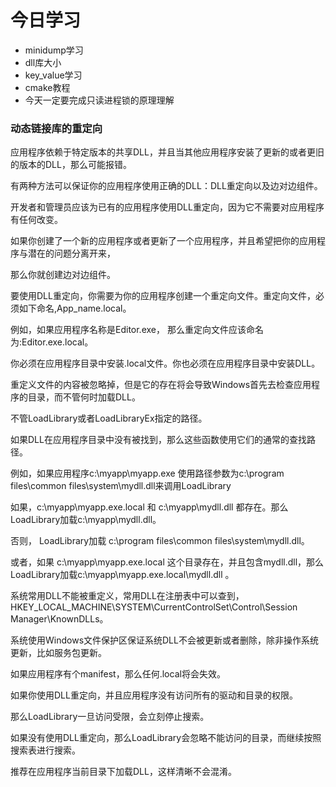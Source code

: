 
# 今日学习

- minidump学习
- dll库大小
- key_value学习 
- cmake教程
- 今天一定要完成只读进程锁的原理理解

### 动态链接库的重定向

应用程序依赖于特定版本的共享DLL，并且当其他应用程序安装了更新的或者更旧的版本的DLL，那么可能报错。

有两种方法可以保证你的应用程序使用正确的DLL：DLL重定向以及边对边组件。

开发者和管理员应该为已有的应用程序使用DLL重定向，因为它不需要对应用程序有任何改变。

如果你创建了一个新的应用程序或者更新了一个应用程序，并且希望把你的应用程序与潜在的问题分离开来，

那么你就创建边对边组件。

要使用DLL重定向，你需要为你的应用程序创建一个重定向文件。重定向文件，必须如下命名,App_name.local。

例如，如果应用程序名称是Editor.exe， 那么重定向文件应该命名为:Editor.exe.local。

你必须在应用程序目录中安装.local文件。你也必须在应用程序目录中安装DLL。

重定义文件的内容被忽略掉，但是它的存在将会导致Windows首先去检查应用程序的目录，而不管何时加载DLL。

不管LoadLibrary或者LoadLibraryEx指定的路径。

如果DLL在应用程序目录中没有被找到，那么这些函数使用它们的通常的查找路径。

例如，如果应用程序c:\myapp\myapp.exe 使用路径参数为c:\program files\common files\system\mydll.dll来调用LoadLibrary

如果，c:\myapp\myapp.exe.local 和 c:\myapp\mydll.dll 都存在。那么LoadLibrary加载c:\myapp\mydll.dll。

否则， LoadLibrary加载 c:\program files\common files\system\mydll.dll。

或者，如果 c:\myapp\myapp.exe.local 这个目录存在，并且包含mydll.dll，那么LoadLibrary加载c:\myapp\myapp.exe.local\mydll.dll 。

系统常用DLL不能被重定义，常用DLL在注册表中可以查到，HKEY_LOCAL_MACHINE\SYSTEM\CurrentControlSet\Control\Session Manager\KnownDLLs。

系统使用Windows文件保护区保证系统DLL不会被更新或者删除，除非操作系统更新，比如服务包更新。

如果应用程序有个manifest，那么任何.local将会失效。

如果你使用DLL重定向，并且应用程序没有访问所有的驱动和目录的权限。

那么LoadLibrary一旦访问受限，会立刻停止搜索。

如果没有使用DLL重定向，那么LoadLibrary会忽略不能访问的目录，而继续按照搜索表进行搜索。

推荐在应用程序当前目录下加载DLL，这样清晰不会混淆。

